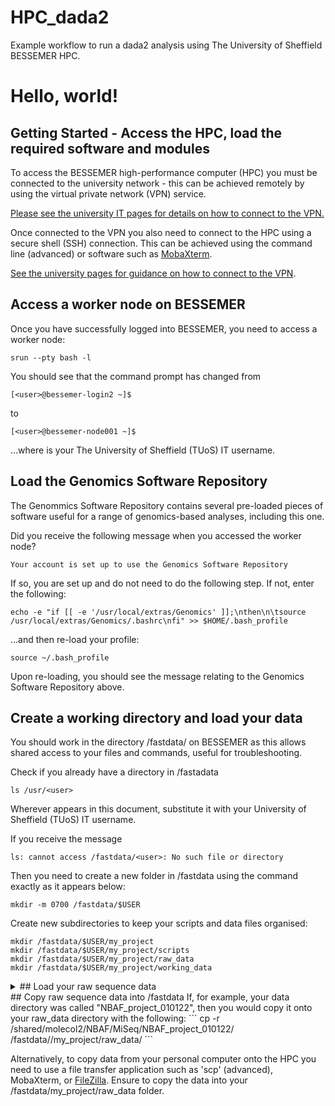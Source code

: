 # HPC_dada2
Example workflow to run a dada2 analysis using The University of Sheffield BESSEMER HPC.


# Hello, world!
## Getting Started - Access the HPC, load the required software and modules

To access the BESSEMER high-performance computer (HPC) you must be connected
to the university network - this can be achieved remotely by using the
virtual private network (VPN) service.

[Please see the university IT pages for details on how to connect to the VPN.](https://students.sheffield.ac.uk/it-services/vpn)

Once connected to the VPN you also need to connect to the HPC using a secure shell (SSH)
connection. This can be achieved using the command line (advanced) or software
such as [MobaXterm](https://mobaxterm.mobatek.net/).

[See the university pages for guidance on how to connect to the VPN](https://docs.hpc.shef.ac.uk/en/latest/hpc/index.html).

## Access a worker node on BESSEMER
Once you have successfully logged into BESSEMER, you need to access a worker node:

```
srun --pty bash -l
```
You should see that the command prompt has changed from

```
[<user>@bessemer-login2 ~]$
```
to
```
[<user>@bessemer-node001 ~]$
```
...where <user> is your The University of Sheffield (TUoS) IT username.

## Load the Genomics Software Repository
The Genommics Software Repository contains several pre-loaded pieces of software
useful for a range of genomics-based analyses, including this one.

Did you receive the following message when you accessed the worker node?
```
Your account is set up to use the Genomics Software Repository
```

If so, you are set up and do not need to do the following step.
If not, enter the following:
```
echo -e "if [[ -e '/usr/local/extras/Genomics' ]];\nthen\n\tsource /usr/local/extras/Genomics/.bashrc\nfi" >> $HOME/.bash_profile
```
...and then re-load your profile:
```
source ~/.bash_profile
```
Upon re-loading, you should see the message relating to the Genomics Software Repository above.

## Create a working directory and load your data

You should work in the directory /fastdata/ on BESSEMER as this allows shared access to your files
and commands, useful for troubleshooting.

Check if you already have a directory in /fastadata

```
ls /usr/<user>
```
Wherever <user> appears in this document, substitute it with your University of Sheffield (TUoS) IT username.

If you receive the message
```
ls: cannot access /fastdata/<user>: No such file or directory
```
Then you need to create a new folder in /fastdata using the command exactly as it appears below:

```
mkdir -m 0700 /fastdata/$USER
```

Create new subdirectories to keep your scripts and data files organised:
```
mkdir /fastdata/$USER/my_project
mkdir /fastdata/$USER/my_project/scripts
mkdir /fastdata/$USER/my_project/raw_data
mkdir /fastdata/$USER/my_project/working_data
```
<details>
<summary>## Load your raw sequence data</summary>
If you have sequenced your samples with NEOF, and have been notified that your data
has been received, then you should be able to find your data on the HPC server.

Data is generally stored in the shared space /shared/molecol2/NBAF/MiSeq/.

View the data directories contained and identify the one that belongs to you.
```
ls /shared/molecol2/NBAF/MiSeq/
```
</details>
## Copy raw sequence data into /fastdata
If, for example, your data directory was called "NBAF_project_010122", then you would
copy it onto your raw_data directory with the following:
```
cp -r /shared/molecol2/NBAF/MiSeq/NBAF_project_010122/ /fastdata/<user>/my_project/raw_data/
```

Alternatively, to copy data from your personal computer onto the HPC you need to use a file transfer
application such as 'scp' (advanced), MobaXterm, or [FileZilla](https://filezilla-project.org/).
Ensure to copy the data into your /fastdata/my_project/raw_data folder.
